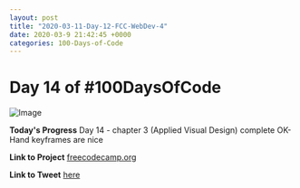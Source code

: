 ```yaml
---
layout: post
title: "2020-03-11-Day-12-FCC-WebDev-4"
date: 2020-03-9 21:42:45 +0000
categories: 100-Days-of-Code
---
```


# Day 14 of #100DaysOfCode
![Image](https://cdn.freecodecamp.org/platform/universal/fcc-twitter-1120X600-social-green.png)
<br/>

**Today's Progress**
Day 14 - chapter 3 (Applied Visual Design) complete OK-Hand keyframes are nice 
<br/>

**Link to Project**
[freecodecamp.org](https://freecodecamp.org)
<br/>

**Link to Tweet**
[here](https://twitter.com/prototowb/status/1237841116273111044)

